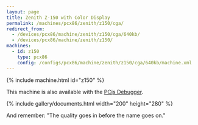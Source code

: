 ```yaml
---
layout: page
title: Zenith Z-150 with Color Display
permalink: /machines/pcx86/zenith/z150/cga/
redirect_from:
  - /devices/pcx86/machine/zenith/z150/cga/640kb/
  - /devices/pcx86/machine/zenith/z150/
machines:
  - id: z150
    type: pcx86
    config: /configs/pcx86/machine/zenith/z150/cga/640kb/machine.xml
---
```


{% include machine.html id="z150" %}

This machine is also available with the [PCjs Debugger](/configs/pcx86/machine/zenith/z150/cga/640kb/debugger/machine.xml).

{% include gallery/documents.html width="200" height="280" %}

And remember: "The quality goes in before the name goes on."

